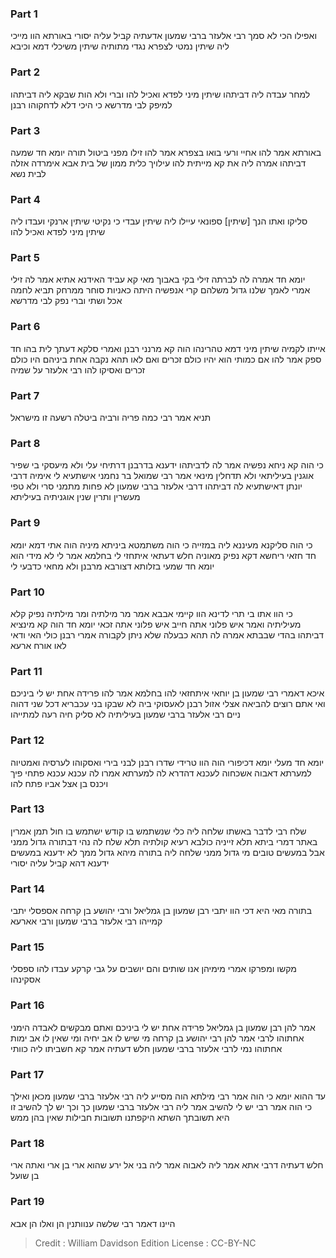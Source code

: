 
### Part 1
ואפילו הכי לא סמך רבי אלעזר ברבי שמעון אדעתיה קביל עליה יסורי באורתא הוו מייכי ליה שיתין נמטי לצפרא נגדי מתותיה שיתין משיכלי דמא וכיבא

### Part 2
למחר עבדה ליה דביתהו שיתין מיני לפדא ואכיל להו וברי ולא הות שבקא ליה דביתהו למיפק לבי מדרשא כי היכי דלא לדחקוהו רבנן

### Part 3
באורתא אמר להו אחיי ורעי בואו בצפרא אמר להו זילו מפני ביטול תורה יומא חד שמעה דביתהו אמרה ליה את קא מייתית להו עילויך כלית ממון של בית אבא אימרדה אזלה לבית נשא

### Part 4
סליקו ואתו הנך [שיתין] ספונאי עיילו ליה שיתין עבדי כי נקיטי שיתין ארנקי ועבדו ליה שיתין מיני לפדא ואכיל להו

### Part 5
יומא חד אמרה לה לברתה זילי בקי באבוך מאי קא עביד האידנא אתיא אמר לה זילי אמרי לאמך שלנו גדול משלהם קרי אנפשיה היתה כאניות סוחר ממרחק תביא לחמה אכל ושתי וברי נפק לבי מדרשא

### Part 6
אייתו לקמיה שיתין מיני דמא טהרינהו הוה קא מרנני רבנן ואמרי סלקא דעתך לית בהו חד ספק אמר להו אם כמותי הוא יהיו כולם זכרים ואם לאו תהא נקבה אחת ביניהם היו כולם זכרים ואסיקו להו רבי אלעזר על שמיה

### Part 7
תניא אמר רבי כמה פריה ורביה ביטלה רשעה זו מישראל

### Part 8
כי הוה קא ניחא נפשיה אמר לה לדביתהו ידענא בדרבנן דרתיחי עלי ולא מיעסקי בי שפיר אוגנין בעיליתאי ולא תדחלין מינאי אמר רבי שמואל בר נחמני אישתעיא לי אימיה דרבי יונתן דאישתעיא לה דביתהו דרבי אלעזר ברבי שמעון לא פחות מתמני סרי ולא טפי מעשרין ותרין שנין אוגניתיה בעיליתא

### Part 9
כי הוה סליקנא מעיננא ליה במזייה כי הוה משתמטא ביניתא מיניה הוה אתי דמא יומא חד חזאי ריחשא דקא נפיק מאוניה חלש דעתאי איתחזי לי בחלמא אמר לי לא מידי הוא יומא חד שמעי בזלותא דצורבא מרבנן ולא מחאי כדבעי לי

### Part 10
כי הוו אתו בי תרי לדינא הוו קיימי אבבא אמר מר מילתיה ומר מילתיה נפיק קלא מעיליתיה ואמר איש פלוני אתה חייב איש פלוני אתה זכאי יומא חד הוה קא מינציא דביתהו בהדי שבבתא אמרה לה תהא כבעלה שלא ניתן לקבורה אמרי רבנן כולי האי ודאי לאו אורח ארעא

### Part 11
איכא דאמרי רבי שמעון בן יוחאי איתחזאי להו בחלמא אמר להו פרידה אחת יש לי ביניכם ואי אתם רוצים להביאה אצלי אזול רבנן לאעסוקי ביה לא שבקו בני עכבריא דכל שני דהוה ניים רבי אלעזר ברבי שמעון בעיליתיה לא סליק חיה רעה למתייהו

### Part 12
יומא חד מעלי יומא דכיפורי הוה הוו טרידי שדרו רבנן לבני בירי ואסקוהו לערסיה ואמטיוה למערתא דאבוה אשכחוה לעכנא דהדרא לה למערתא אמרו לה עכנא עכנא פתחי פיך ויכנס בן אצל אביו פתח להו

### Part 13
שלח רבי לדבר באשתו שלחה ליה כלי שנשתמש בו קודש ישתמש בו חול תמן אמרין באתר דמרי ביתא תלא זייניה כולבא רעיא קולתיה תלא שלח לה נהי דבתורה גדול ממני אבל במעשים טובים מי גדול ממני שלחה ליה בתורה מיהא גדול ממך לא ידענא במעשים ידענא דהא קביל עליה יסורי

### Part 14
בתורה מאי היא דכי הוו יתבי רבן שמעון בן גמליאל ורבי יהושע בן קרחה אספסלי יתבי קמייהו רבי אלעזר ברבי שמעון ורבי אארעא

### Part 15
מקשו ומפרקו אמרי מימיהן אנו שותים והם יושבים על גבי קרקע עבדו להו ספסלי אסקינהו

### Part 16
אמר להן רבן שמעון בן גמליאל פרידה אחת יש לי ביניכם ואתם מבקשים לאבדה הימני אחתוהו לרבי אמר להן רבי יהושע בן קרחה מי שיש לו אב יחיה ומי שאין לו אב ימות אחתוהו נמי לרבי אלעזר ברבי שמעון חלש דעתיה אמר קא חשביתו ליה כוותי

### Part 17
עד ההוא יומא כי הוה אמר רבי מילתא הוה מסייע ליה רבי אלעזר ברבי שמעון מכאן ואילך כי הוה אמר רבי יש לי להשיב אמר ליה רבי אלעזר ברבי שמעון כך וכך יש לך להשיב זו היא תשובתך השתא היקפתנו תשובות חבילות שאין בהן ממש

### Part 18
חלש דעתיה דרבי אתא אמר ליה לאבוה אמר ליה בני אל ירע שהוא ארי בן ארי ואתה ארי בן שועל

### Part 19
היינו דאמר רבי שלשה ענוותנין הן ואלו הן אבא

>Credit : William Davidson Edition
>License : CC-BY-NC